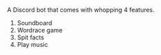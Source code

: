 A Discord bot that comes with whopping 4 features.
1. Soundboard
2. Wordrace game
3. Spit facts
4. Play music
